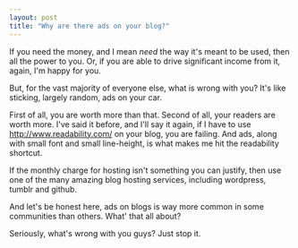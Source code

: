 ```yaml
---
layout: post
title: "Why are there ads on your blog?"
---
```


If you need the money, and I mean *need* the way it's meant to be used, then all the power to you. Or, if you are able to drive significant income from it, again, I'm happy for you.

But, for the vast majority of everyone else, what is wrong with you? It's like sticking, largely random, ads on your car.

First of all, you are worth more than that. Second of all, your readers are worth more. I've said it before, and I'll say it again, if I have to use <http://www.readability.com/> on your blog, you are failing. And ads, along with small font and small line-height, is what makes me hit the readability shortcut.

If the monthly charge for hosting isn't something you can justify, then use one of the many amazing blog hosting services, including wordpress, tumblr and github. 

And let's be honest here, ads on blogs is way more common in some communities than others. What' that all about?

Seriously, what's wrong with you guys? Just stop it.